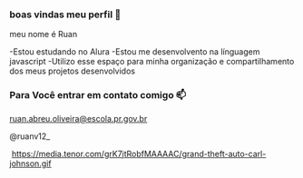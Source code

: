 ### boas vindas meu perfil 💙

meu nome é Ruan

-Estou estudando no Alura
-Estou me desenvolvento na línguagem javascript
-Utilizo esse espaço para minha organização e compartilhamento dos meus projetos desenvolvidos

### Para Você entrar em contato comigo 📫

ruan.abreu.oliveira@escola.pr.gov.br

@ruanv12_

![]()
https://media.tenor.com/grK7jtRobfMAAAAC/grand-theft-auto-carl-johnson.gif
